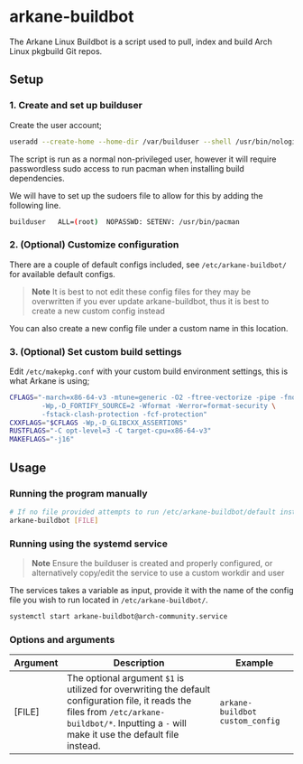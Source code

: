 # arkane-buildbot
The Arkane Linux Buildbot is a script used to pull, index and build Arch Linux pkgbuild Git repos.

## Setup
### 1. Create and set up builduser
Create the user account;
```bash
useradd --create-home --home-dir /var/builduser --shell /usr/bin/nologin builduser
```

The script is run as a normal non-privileged user, however it will require passwordless sudo access to run pacman when installing build dependencies.

We will have to set up the sudoers file to allow for this by adding the following line.
```bash
builduser	ALL=(root)	NOPASSWD: SETENV: /usr/bin/pacman
```

### 2. (Optional) Customize configuration
There are a couple of default configs included, see `/etc/arkane-buildbot/` for available default configs.

> **Note** It is best to not edit these config files for they may be overwritten if you ever update arkane-buildbot, thus it is best to create a new custom config instead

You can also create a new config file under a custom name in this location.

### 3. (Optional) Set custom build settings
Edit `/etc/makepkg.conf` with your custom build environment settings, this is what Arkane is using;

```bash
CFLAGS="-march=x86-64-v3 -mtune=generic -O2 -ftree-vectorize -pipe -fno-plt -fexceptions \
        -Wp,-D_FORTIFY_SOURCE=2 -Wformat -Werror=format-security \
        -fstack-clash-protection -fcf-protection"
CXXFLAGS="$CFLAGS -Wp,-D_GLIBCXX_ASSERTIONS"
RUSTFLAGS="-C opt-level=3 -C target-cpu=x86-64-v3"
MAKEFLAGS="-j16"
```

## Usage
### Running the program manually
```bash
# If no file provided attempts to run /etc/arkane-buildbot/default instead
arkane-buildbot [FILE]
```

### Running using the systemd service
> **Note** Ensure the builduser is created and properly configured, or alternatively copy/edit the service to use a custom workdir and user

The services takes a variable as input, provide it with the name of the config file you wish to run located in `/etc/arkane-buildbot/`.
```bash
systemctl start arkane-buildbot@arch-community.service
```

### Options and arguments
| Argument | Description | Example |
| --- | --- | --- |
| [FILE] | The optional argument `$1` is utilized for overwriting the default configuration file, it reads the files from `/etc/arkane-buildbot/*`. Inputting a `-` will make it use the default file instead. | `arkane-buildbot custom_config` |
